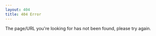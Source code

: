 ```yaml
---
layout: 404
title: 404 Error
---
```

The page/URL you're looking for has not been found, please try again.